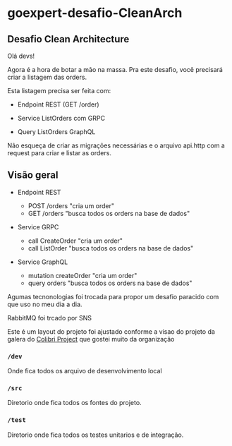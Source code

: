 # goexpert-desafio-CleanArch

## Desafio Clean Architecture
Olá devs!

Agora é a hora de botar a mão na massa. Pra este desafio, você precisará criar a listagem das orders.

Esta listagem precisa ser feita com:

- Endpoint REST (GET /order)

- Service ListOrders com GRPC

- Query ListOrders GraphQL

Não esqueça de criar as migrações necessárias e o arquivo api.http com a request para criar e listar as orders.

## Visão geral
- Endpoint REST
  - POST /orders "cria um order"
  - GET /orders "busca todos os orders na base de dados"

- Service GRPC
  - call CreateOrder "cria um order"
  - call ListOrder "busca todos os orders na base de dados"

- Service GraphQL
  - mutation createOrder "cria um order"
  - query orders "busca todos os orders na base de dados"

Agumas tecnonologias foi trocada para propor um desafio paracido com que uso no meu dia a dia.

RabbitMQ foi trcado por SNS


Este é um layout do projeto foi ajustado conforme a visao do projeto da galera do [Colibri Project](https://colibriproject.io/) que gostei muito da organização

### `/dev`

Onde fica todos os arquivo de desenvolvimento local

### `/src`

Diretorio onde fica todos os fontes do projeto.

### `/test`

Diretorio onde fica todos os testes unitarios e de integração.

